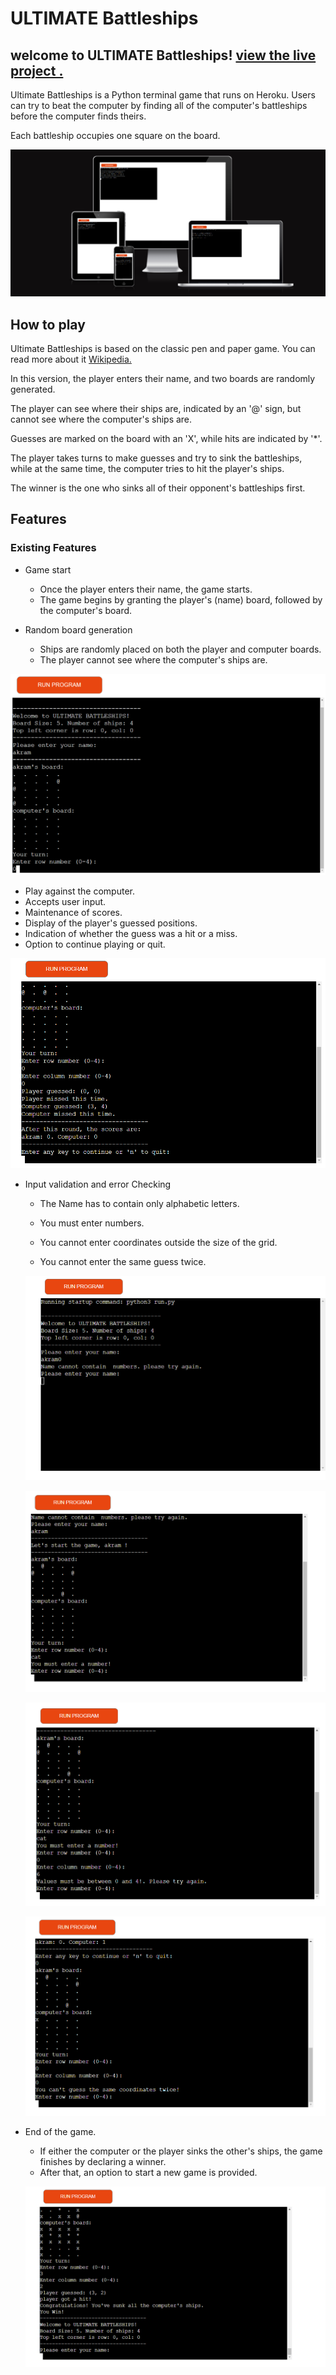 # ULTIMATE Battleships

## welcome to ULTIMATE Battleships! [view the live project .](https://ultimate-bs-6e9e1c8e1d23.herokuapp.com/)

Ultimate Battleships is a Python terminal game that runs on Heroku. 
Users can try to beat the computer by finding all of the computer's battleships before the computer finds theirs.

 Each battleship occupies one square on the board.

![](assets/main.png)

## How to play

Ultimate Battleships is based on the classic pen and paper game. You can read more about it [Wikipedia.](https://en.wikipedia.org/wiki/Battleship_(game))

In this version, the player enters their name, and two boards are randomly generated.

The player can see where their ships are, indicated by an '@' sign, but cannot see where the computer's ships are.

Guesses are marked on the board with an 'X', while hits are indicated by '*'.

The player takes turns to make guesses and try to sink the battleships, while at the same time, the computer tries to hit the player's ships.

The winner is the one who sinks all of their opponent's battleships first.

## Features

### Existing Features

   * Game start
      - Once the player enters their name, the game starts.
      - The game begins by granting the player's (name) board, followed by the computer's board.
    
   * Random board generation
      - Ships are randomly placed on both the player and computer boards.
      - The player cannot see where the computer's ships are.

![](assets/sc2.png)


   * Play against the computer.
   * Accepts user input. 
   * Maintenance of scores. 
   * Display of the player's guessed positions.
   * Indication of whether the guess was a hit or a miss. 
   * Option to continue playing or quit.

   ![](assets/sc3.png)


   * Input validation and error  Checking
      
      - The Name has to contain only alphabetic letters.

      - You must enter numbers.

      - You cannot enter coordinates outside the size of the grid.

      - You cannot enter the same guess twice.

      ![](assets/sc4.png)


      ![](assets/sc5.png)


      ![](assets/sc6.png)


      ![](assets/sc7.png)

   * End of the game.

     - If either the computer or the player sinks the other's ships, 
     the game finishes by declaring a winner.
     - After that, an option to start a new game is provided.

      ![](assets/sc8.png)


    
